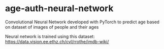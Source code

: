 # age-auth-neural-network

Convolutional Neural Network developed with PyTorch to predict age based on dataset of images of people and their ages

Neural network is trained using this dataset: https://data.vision.ee.ethz.ch/cvl/rrothe/imdb-wiki/
